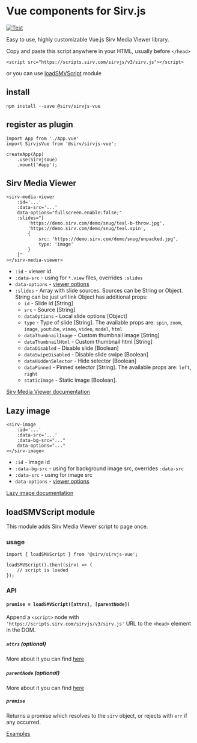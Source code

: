 # Vue components for Sirv.js

[![Test](https://github.com/sirv/sirvjs-vue/actions/workflows/test.yml/badge.svg?branch=master)](https://github.com/sirv/sirvjs-vue/actions/workflows/test.yml)

Easy to use, highly customizable Vue.js Sirv Media Viewer library.

Copy and paste this script anywhere in your HTML, usually before `</head>`
```
<script src="https://scripts.sirv.com/sirvjs/v3/sirv.js"></script>
```
or you can use [loadSMVScript](##-loadSMVScript-module) module

## install
```
npm install --save @sirv/sirvjs-vue
```
## register as plugin
```
import App from './App.vue'
import SirvjsVue from '@sirv/sirvjs-vue';

createApp(App)
    .use(SirvjsVue)
    .mount('#app');
```
## Sirv Media Viewer
```
<sirv-media-viewer
    :id='...'
    :data-src='...'
    data-options="fullscreen.enable:false;"
    :slides="[
        'https://demo.sirv.com/demo/snug/teal-b-throw.jpg',
        'https://demo.sirv.com/demo/snug/teal.spin',
        {
            src: 'https://demo.sirv.com/demo/snug/unpacked.jpg',
            type: 'image'
        }
    ]"
></sirv-media-viewer>
```
- `:id` - viewer id
- `:data-src` - using for `*.view` files, overrides `:slides`
- `data-options` - [viewer options](https://sirv.com/help/articles/sirv-media-viewer/)
- `:slides` - Array with slide sources. Sources can be String or Object.
String can be just url link
Object has additional props:
  * `id` - Slide id [String]
  * `src` - Source [String]
  * `dataOptions` - Local slide options [Object]
  * `type` - Type of slide [String]. The available props are: `spin`, `zoom`, `image`, `youtube`, `vimeo`, `video`, `model`, `html`
  * `dataThumbnailImage` - Custom thumbnail image [String]
  * `dataThumbnailHtml` - Custom thumbnail html [String]
  * `dataDisabled` - Disable slide [Boolean]
  * `dataSwipeDisabled` - Disable slide swipe [Boolean]
  * `dataHiddenSelector` - Hide selector [Boolean]
  * `dataPinned` - Pinned selector [String]. The available props are: `left`, `right`
  * `staticImage` - Static image [Boolean].

[Sirv Media Viewer documentation](https://sirv.com/help/articles/sirv-media-viewer/)
## Lazy image
```
<sirv-image
    :id='...'
    :data-src='...'
    :data-bg-src="..."
    data-options="..."
></sirv-image>
```
- `:id` - image id
- `:data-bg-src` - using for background image src, overrides `:data-src`
- `:data-src` - using for image src
- `data-options` - [viewer options](https://sirv.com/help/articles/responsive-images-smv/)

[Lazy image documentation](https://sirv.com/help/articles/responsive-images-smv/)

## loadSMVScript module
This module adds Sirv Media Viewer script to page once.

### usage
```
import { loadSMVScript } from '@sirv/sirvjs-vue';

loadSMVScript().then((sirv) => {
	// script is loaded
});

```
### API
#### `promise = loadSMVScript([attrs], [parentNode])`
Append a `<script>` node with `'https://scripts.sirv.com/sirvjs/v3/sirv.js'` URL to the `<head>` element in the DOM.

##### `attrs` (optional)
More about it you can find [here](https://www.npmjs.com/package/load-script2#attrs-optional)

##### `parentNode` (optional)
More about it you can find [here](https://www.npmjs.com/package/load-script2#parentnode-optional)

##### `promise`
Returns a promise which resolves to the `sirv` object, or rejects with `err` if any occurred.


[Examples](https://test1.sirv.com/sergey/sirvjs-vue/index.html)
